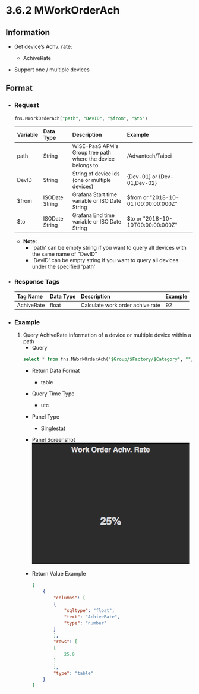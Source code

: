 # 3.6.2 MWorkOrderAch

## Information

* Get device’s Achv. rate:
    * AchiveRate

* Support one / multiple devices


## Format

* ### Request

  ```sql
  fns.MWorkOrderAch("path", "DevID", "$from", "$to")
  ```

  | Variable | Data Type | Description | Example |
  | :--- | :--- | :--- | :---|
  | path | String | WISE-PaaS APM's Group tree path<br>where the device belongs to | /Advantech/Taipei |
  | DevID | String | String of device ids \(one or multiple devices\) | {Dev-01} or {Dev-01,Dev-02} |
  | $from | ISODate String | Grafana Start time variable or ISO Date String | $from or "2018-10-01T00:00:00:000Z" |
  | $to | ISODate String | Grafana End time variable or ISO Date String | $to or "2018-10-10T00:00:00:000Z" |

  - **Note:**
    - 'path' can be empty string if you want to query all devices with the same name of "DevID"
    - 'DevID' can be empty string if you want to query all devices under the specified 'path'


* ### Response Tags

  | Tag Name | Data Type | Description | Example |
  | :--- | :--- | :--- | :--- |
  | AchiveRate | float | Calculate work order achive rate | 92 |

* ### Example
    1. Query AchiveRate information of a device or multiple device within a path
        - Query
        ```sql
        select * from fns.MWorkOrderAch("$Group/$Factory/$Category", "", "$from", "$to")
        ```
        - Return Data Format
            * table
        - Query Time Type
            * utc
        - Panel Type
            * Singlestat
        - Panel Screenshot
            ![](/images/3.6.2-MWorkOrderAch.png)

        - Return Value Example
            ```json
            [
                {
                    "columns": [
                    {
                        "sqltype": "float",
                        "text": "AchiveRate",
                        "type": "number"
                    }
                    ],
                    "rows": [
                    [
                        25.0
                    ]
                    ],
                    "type": "table"
                }
            ]
            ```
